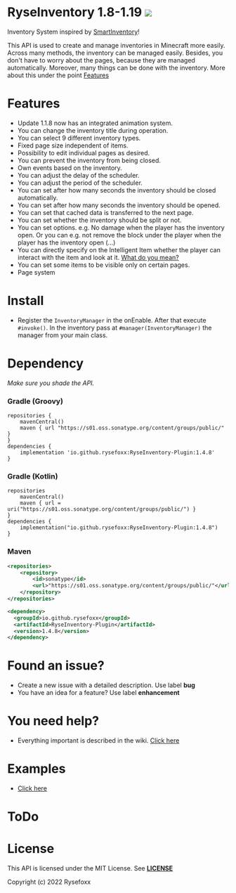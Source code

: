 # RyseInventory 1.8-1.19 ![](https://i.imgur.com/BS3gwxL.png)

Inventory System inspired by [SmartInventory](https://github.com/MinusKube/SmartInvs)!

This API is used to create and manage inventories in Minecraft more easily. Across many methods, the inventory can be
managed easily. Besides, you don't have to worry about the pages, because they are managed automatically. Moreover, many
things can be done with the inventory. More about this under the
point [Features](https://github.com/Rysefoxx/RyseInventory#features)

# Features

- Update 1.1.8 now has an integrated animation system.
- You can change the inventory title during operation.
- You can select 9 different inventory types.
- Fixed page size independent of items.
- Possibility to edit individual pages as desired.
- You can prevent the inventory from being closed.
- Own events based on the inventory.
- You can adjust the delay of the scheduler.
- You can adjust the period of the scheduler.
- You can set after how many seconds the inventory should be closed automatically.
- You can set after how many seconds the inventory should be opened.
- You can set that cached data is transferred to the next page.
- You can set whether the inventory should be split or not.
- You can set options. e.g. No damage when the player has the inventory open. Or you can e.g. not remove the block under
  the player when the player has the inventory open (...)
- You can directly specify on the Intelligent Item whether the player can interact with the item and look at
  it. [What do you mean?](https://github.com/Rysefoxx/RyseInventory/wiki/IntelligentItem)
- You can set some items to be visible only on certain pages.
- Page system

# Install

- Register the `InventoryManager` in the onEnable. After that execute `#invoke()`. In the inventory pass
  at `#manager(InventoryManager)` the manager from your main class.

# Dependency

_Make sure you shade the API._

### Gradle (Groovy)

```
repositories {
    mavenCentral()
    maven { url "https://s01.oss.sonatype.org/content/groups/public/" }
}
dependencies {
    implementation 'io.github.rysefoxx:RyseInventory-Plugin:1.4.8'
}
```

### Gradle (Kotlin)

```
repositories 
    mavenCentral()
    maven { url = uri("https://s01.oss.sonatype.org/content/groups/public/") }
}
dependencies {
    implementation("io.github.rysefoxx:RyseInventory-Plugin:1.4.8")
}
```

### Maven

```xml
<repositories>
    <repository>
        <id>sonatype</id>
        <url>"https://s01.oss.sonatype.org/content/groups/public/"</url>
    </repository>
</repositories>

<dependency>
  <groupId>io.github.rysefoxx</groupId>
  <artifactId>RyseInventory-Plugin</artifactId>
  <version>1.4.8</version>
</dependency>
```

# Found an issue?

- Create a new issue with a detailed description. Use label **bug**
- You have an idea for a feature? Use label **enhancement**

# You need help?

* Everything important is described in the wiki. [Click here](https://github.com/Rysefoxx/RyseInventory/wiki)

# Examples

* [Click here](https://github.com/Rysefoxx/RyseInventory/tree/master/examples)

# ToDo

# License

This API is licensed under the MIT License.
See [**LICENSE**](https://github.com/Rysefoxx/RyseInventory/blob/master/LICENSE)

Copyright (c) 2022 Rysefoxx
